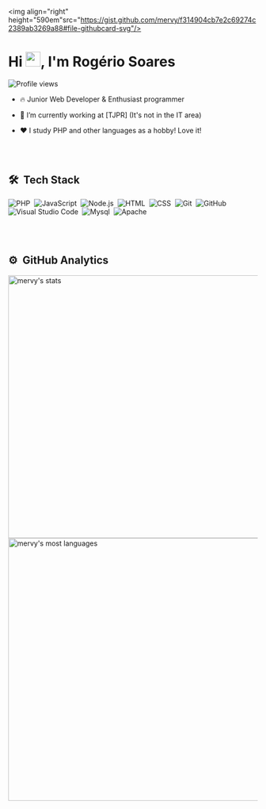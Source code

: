 
<img align="right" height="590em"src="https://gist.github.com/mervy/f314904cb7e2c69274c2389ab3269a88#file-githubcard-svg"/>

<h1 align="left">Hi <img src="https://raw.githubusercontent.com/kaueMarques/kaueMarques/master/hi.gif" width="30px">, I'm Rogério Soares</h1>
<p align="left"> <img src="https://komarev.com/ghpvc/?username=mervy&color=blue" alt="Profile views" /> </p>

- 🔥 Junior Web Developer & Enthusiast programmer 

- 🔭 I’m currently working at [TJPR] (It's not in the IT area)
- ❤️ I study PHP and other languages as a hobby! Love it!

<!--
- 👨‍💻 All of my projects are available at [](https://maykbrito.dev)

- ▶️ I regularly post videos on [youtube.com/maykbrito](https://youtube.com/maykbrito)

- 💬 Ask me about **JavaScript, HTML, CSS, SQL, Node.JS**

- ⚡ Fun fact **Oneye 😜**
-->
<br><br>

## 🛠 &nbsp;Tech Stack

![PHP](https://img.shields.io/badge/-PHP-05122A?style=flat&logo=PHP)&nbsp;
![JavaScript](https://img.shields.io/badge/-JavaScript-05122A?style=flat&logo=javascript)&nbsp;
![Node.js](https://img.shields.io/badge/-Node.js-05122A?style=flat&logo=node.js)&nbsp;
![HTML](https://img.shields.io/badge/-HTML-05122A?style=flat&logo=HTML5)&nbsp;
![CSS](https://img.shields.io/badge/-CSS-05122A?style=flat&logo=CSS3&logoColor=1572B6)&nbsp;
![Git](https://img.shields.io/badge/-Git-05122A?style=flat&logo=git)&nbsp;
![GitHub](https://img.shields.io/badge/-GitHub-05122A?style=flat&logo=github)&nbsp;
![Visual Studio Code](https://img.shields.io/badge/-Visual%20Studio%20Code-05122A?style=flat&logo=visual-studio-code&logoColor=007ACC)&nbsp;
![Mysql](https://img.shields.io/badge/-MySQL-05122A?style=flat&logo=mysql)&nbsp;
![Apache](https://img.shields.io/badge/-Apache-05122A?style=flat&logo=apache)&nbsp;


<br><br>

## ⚙️ &nbsp;GitHub Analytics

<p align="left">
<img width="530em" src="https://github-readme-stats.vercel.app/api?username=mervy&show_icons=true&theme=vision-friendly-dark" alt="mervy's stats"/>
<img width="530em" src="https://github-readme-stats.vercel.app/api/top-langs/?username=mervy&layout=compact&theme=vision-friendly-dark" alt="mervy's most languages"/>
</p>

<br><br>
<!--
## 👨🏽‍🦲 &nbsp;Social Links

<p align="left" style="background:yellow">
<a href="https://codepen.io/maykbrito" target="_blank">
  <img align="center" src="https://img.shields.io/badge/-maykbrito-05122A?style=flat&logo=codepen" alt="codepen"/>
</a>
<a href="https://twitter.com/maykbrito" target="_blank">
  <img align="center" src="https://img.shields.io/badge/-maykbrito-05122A?style=flat&logo=twitter" alt="twitter"/>  
</a>
<a href="https://linkedin.com/in/maykbrito" target="_blank">
  <img align="center" src="https://img.shields.io/badge/-maykbrito-05122A?style=flat&logo=linkedin" alt="linkedin"/>
</a>
<a href="https://instagram.com/maykbrito" target="_blank">
 <img align="center" src="https://img.shields.io/badge/-maykbrito-05122A?style=flat&logo=instagram" alt="instagram"/>
</a>
<a href="https://youtube.com/maykbrito" target="_blank">
 <img align="center" src="https://img.shields.io/badge/-maykbrito-05122A?style=flat&logo=youtube" alt="youtube"/>
</a>
</p>


<img width="500em" src="https://github-readme-twitter-gazf.vercel.app/api?id=merv&layout=wide&show_reply=off&show_retweet=off" />
-->
